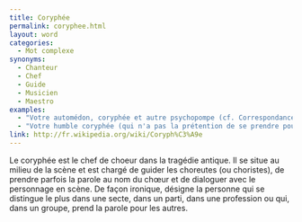 ```yaml
---
title: Coryphée
permalink: coryphee.html
layout: word
categories:
  - Mot complexe
synonyms:
  - Chanteur
  - Chef
  - Guide
  - Musicien
  - Maestro
examples:
  - "Votre automédon, coryphée et autre psychopompe (cf. Correspondance)"
  - "Votre humble coryphée (qui n'a pas la prétention de se prendre pour un automédon psychopompe) (cf. Correspondance)"
link: http://fr.wikipedia.org/wiki/Coryph%C3%A9e
---
```


Le coryphée est le chef de choeur dans la tragédie antique. Il se situe au milieu de la scène et est chargé de guider les choreutes (ou choristes), de prendre parfois la parole au nom du chœur et de dialoguer avec le personnage en scène. De façon ironique, désigne la personne qui se distingue le plus dans une secte, dans un parti, dans une profession ou qui, dans un groupe, prend la parole pour les autres.


